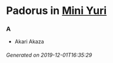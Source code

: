 # Padorus in [Mini Yuri](https://myanimelist.net/anime/40369/Mini_Yuri)

### A
* Akari Akaza

###### Generated on 2019-12-01T16:35:29
